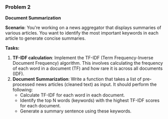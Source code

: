 ### Problem 2

**Document Summarization**

**Scenario**: You're working on a news aggregator that displays summaries of various articles. You want to identify the most important keywords in each article to generate concise summaries.

**Tasks:**

1. **TF-IDF calculation**: Implement the TF-IDF (Term Frequency-Inverse Document Frequency) algorithm. This involves calculating the frequency of each word in a document (TF) and how rare it is across all documents (IDF).
2. **Document Summarization**: Write a function that takes a list of pre-processed news articles (cleaned text) as input. It should perform the following:
    - Calculate TF-IDF for each word in each document.
    - Identify the top N words (keywords) with the highest TF-IDF scores for each document.
    - Generate a summary sentence using these keywords.

